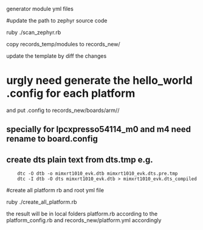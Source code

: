 generator module yml files

#update the path to zephyr source code

ruby ./scan_zephyr.rb

copy records_temp/modules to records_new/

update the template by diff the changes


# urgly need generate the hello_world .config for each platform
  and put .config to records_new/boards/arm/<platform>/

## specially for lpcxpresso54114_m0 and m4 need rename to board.config

## create dts plain text from dts.tmp e.g.
```
	dtc -O dtb -o mimxrt1010_evk.dtb mimxrt1010_evk.dts.pre.tmp
	dtc -I dtb -O dts mimxrt1010_evk.dtb > mimxrt1010_evk.dts_compiled
```


#create all platform rb and root yml file

ruby ./create_all_platform.rb

the result will be in local folders platform.rb according to the platform_config.rb
and records_new/platform.yml accordingly

